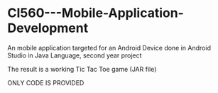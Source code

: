 # CI560---Mobile-Application-Development
An mobile application targeted for an Android Device
done in Android Studio in Java Language, second year project

The result is a working Tic Tac Toe game (JAR file)

ONLY CODE IS PROVIDED
